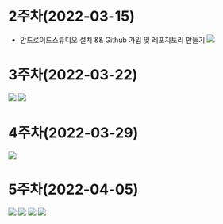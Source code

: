 # 2주차(2022-03-15)
- 안드로이드스튜디오 설치 && Github 가입 및 레포지토리 만들기
<img width="" height="" src="./pic/2st.png"></img>

# 3주차(2022-03-22)
<img width="" height="" src="./pic/3주차_네이버.png"></img>
<img width="" height="" src="./pic/3주차_전화걸기.png"></img>

# 4주차(2022-03-29)
<img width="" height="" src="./pic/4주차_메시지.png"></img>

# 5주차(2022-04-05)
<img width="" height="" src="./pic/5주차_activity_main.png"></img>
<img width="" height="" src="./pic/5주차_mainactivity.png"></img>
<img width="" height="" src="./pic/5주차_cat.png"></img>
<img width="" height="" src="./pic/5주차_dog.png"></img>
